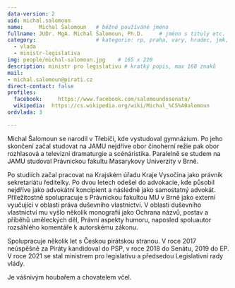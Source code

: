 ```yaml
---
data-version: 2
uid: michal.salomoun
name:     Michal Šalomoun  	# běžně používáné jméno
fullname: JUDr. MgA. Michal Šalomoun, Ph.D.   	# jméno s tituly etc.
category:                	# kategorie: rp, praha, vary, hradec, jmk, senat
  - vlada
  - ministr-legislativa
img: people/michal-salomoun.jpg    # 165 x 220
description: ministr pro legislativu # kratký popis, max 160 znaků
mail:
- michal.salomoun@pirati.cz
direct-contact: false
profiles:
  facebook: 	https://www.facebook.com/salomoundosenatu/
  wikipedia:  https://cs.wikipedia.org/wiki/Michal_%C5%A0alomoun
ordvlada: 3

---
```


Michal Šalomoun se narodil v Třebíči, kde vystudoval gymnázium. 
Po jeho skončení začal studovat na JAMU nejdříve obor činoherní režie pak obor rozhlasová a televizní dramaturgie a scénáristika. 
Paralelně se studem na JAMU studoval Právnickou fakultu Masarykovy Univerzity v Brně.

Po studiích začal pracovat na Krajském úřadu Kraje Vysočina jako právník sekretariátu ředitelky. Po dvou letech odešel do advokacie, kde působil nejdříve jako advokátní koncipient a následně jako samostatný advokát.
Příležitostně spolupracuje s Právnickou fakultou MU v Brně jako externí vyučující v oblasti práva duševního vlastnictví. V oblasti duševního vlastnictví mu vyšlo několik monografií jako Ochrana názvů, postav a příběhů uměleckých děl, Právní aspekty humoru, naposled spoluautor rozsáhlého komentáře k autorskému zákonu.

Spolupracuje několik let s Českou pirátskou stranou. V roce 2017 neúspěšně za Piráty kandidoval do PSP, v roce 2018 do Senátu, 2019 do EP. V roce 2021 se stal ministrem pro legislativu a předsedou Legislativní rady vlády.

Je vášnivým houbařem a chovatelem včel.
